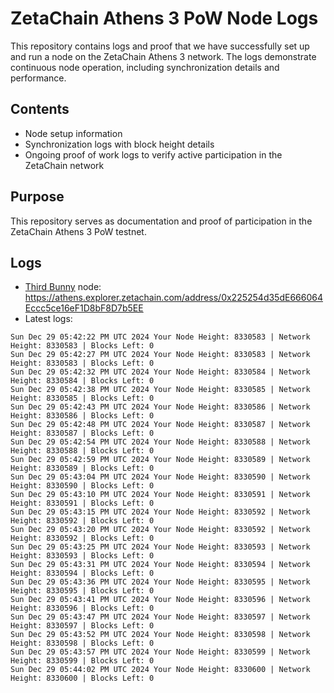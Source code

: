 # ZetaChain Athens 3 PoW Node Logs
This repository contains logs and proof that we have successfully set up and run a node on the ZetaChain Athens 3 network. The logs demonstrate continuous node operation, including synchronization details and performance.

## Contents
- Node setup information
- Synchronization logs with block height details
- Ongoing proof of work logs to verify active participation in the ZetaChain network

## Purpose
This repository serves as documentation and proof of participation in the ZetaChain Athens 3 PoW testnet.

## Logs

- [Third Bunny](https://thirdbunny.xyz/) node: https://athens.explorer.zetachain.com/address/0x225254d35dE666064Eccc5ce16eF1D8bF8D7b5EE
- Latest logs:
```
Sun Dec 29 05:42:22 PM UTC 2024 Your Node Height: 8330583 | Network Height: 8330583 | Blocks Left: 0
Sun Dec 29 05:42:27 PM UTC 2024 Your Node Height: 8330583 | Network Height: 8330583 | Blocks Left: 0
Sun Dec 29 05:42:32 PM UTC 2024 Your Node Height: 8330584 | Network Height: 8330584 | Blocks Left: 0
Sun Dec 29 05:42:38 PM UTC 2024 Your Node Height: 8330585 | Network Height: 8330585 | Blocks Left: 0
Sun Dec 29 05:42:43 PM UTC 2024 Your Node Height: 8330586 | Network Height: 8330586 | Blocks Left: 0
Sun Dec 29 05:42:48 PM UTC 2024 Your Node Height: 8330587 | Network Height: 8330587 | Blocks Left: 0
Sun Dec 29 05:42:54 PM UTC 2024 Your Node Height: 8330588 | Network Height: 8330588 | Blocks Left: 0
Sun Dec 29 05:42:59 PM UTC 2024 Your Node Height: 8330589 | Network Height: 8330589 | Blocks Left: 0
Sun Dec 29 05:43:04 PM UTC 2024 Your Node Height: 8330590 | Network Height: 8330590 | Blocks Left: 0
Sun Dec 29 05:43:10 PM UTC 2024 Your Node Height: 8330591 | Network Height: 8330591 | Blocks Left: 0
Sun Dec 29 05:43:15 PM UTC 2024 Your Node Height: 8330592 | Network Height: 8330592 | Blocks Left: 0
Sun Dec 29 05:43:20 PM UTC 2024 Your Node Height: 8330592 | Network Height: 8330592 | Blocks Left: 0
Sun Dec 29 05:43:25 PM UTC 2024 Your Node Height: 8330593 | Network Height: 8330593 | Blocks Left: 0
Sun Dec 29 05:43:31 PM UTC 2024 Your Node Height: 8330594 | Network Height: 8330594 | Blocks Left: 0
Sun Dec 29 05:43:36 PM UTC 2024 Your Node Height: 8330595 | Network Height: 8330595 | Blocks Left: 0
Sun Dec 29 05:43:41 PM UTC 2024 Your Node Height: 8330596 | Network Height: 8330596 | Blocks Left: 0
Sun Dec 29 05:43:47 PM UTC 2024 Your Node Height: 8330597 | Network Height: 8330597 | Blocks Left: 0
Sun Dec 29 05:43:52 PM UTC 2024 Your Node Height: 8330598 | Network Height: 8330598 | Blocks Left: 0
Sun Dec 29 05:43:57 PM UTC 2024 Your Node Height: 8330599 | Network Height: 8330599 | Blocks Left: 0
Sun Dec 29 05:44:02 PM UTC 2024 Your Node Height: 8330600 | Network Height: 8330600 | Blocks Left: 0
```
